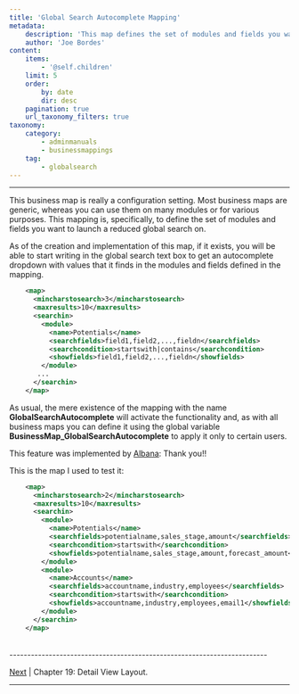 ```yaml
---
title: 'Global Search Autocomplete Mapping'
metadata:
    description: 'This map defines the set of modules and fields you want to launch a reduced global search on.'
    author: 'Joe Bordes'
content:
    items:
        - '@self.children'
    limit: 5
    order:
        by: date
        dir: desc
    pagination: true
    url_taxonomy_filters: true
taxonomy:
    category:
        - adminmanuals
        - businessmappings
    tag:
        - globalsearch
---
```

---

This business map is really a configuration setting. Most business maps
are generic, whereas you can use them on many modules or for various
purposes. This mapping is, specifically, to define the set of modules
and fields you want to launch a reduced global search on.

As of the creation and implementation of this map, if it exists, you
will be able to start writing in the global search text box to get an
autocomplete dropdown with values that it finds in the modules and
fields defined in the mapping.
```xml
    <map>
      <mincharstosearch>3</mincharstosearch>
      <maxresults>10</maxresults>
      <searchin>
        <module>
          <name>Potentials</name>
          <searchfields>field1,field2,...,fieldn</searchfields>
          <searchcondition>startswith|contains</searchcondition>
          <showfields>field1,field2,...,fieldn</showfields>
        </module>
       ...
      </searchin>
    </map>
```
As usual, the mere existence of the mapping with the name
**GlobalSearchAutocomplete** will activate the functionality and, as
with all business maps you can define it using the global variable
**BusinessMap\_GlobalSearchAutocomplete** to apply it only to certain
users.

This feature was implemented by
[Albana](https://github.com/AlbanaCelepija): Thank you!!

This is the map I used to test it:
```xml
    <map>
      <mincharstosearch>2</mincharstosearch>
      <maxresults>10</maxresults>
      <searchin>
        <module>
          <name>Potentials</name>
          <searchfields>potentialname,sales_stage,amount</searchfields>
          <searchcondition>startswith</searchcondition>
          <showfields>potentialname,sales_stage,amount,forecast_amount</showfields>
        </module>
        <module>
          <name>Accounts</name>
          <searchfields>accountname,industry,employees</searchfields>
          <searchcondition>startswith</searchcondition>
          <showfields>accountname,industry,employees,email1</showfields>
        </module>
      </searchin>
    </map>
```

<br>
------------------------------------------------------------------------

[Next](../07.detailviewlayout) | Chapter 19: Detail View Layout.

------------------------------------------------------------------------